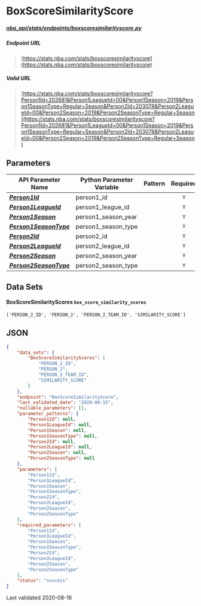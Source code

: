 # BoxScoreSimilarityScore
##### [nba_api/stats/endpoints/boxscoresimilarityscore.py](https://github.com/swar/nba_api/blob/master/src/nba_api/stats/endpoints/boxscoresimilarityscore.py)

##### Endpoint URL
>[https://stats.nba.com/stats/boxscoresimilarityscore](https://stats.nba.com/stats/boxscoresimilarityscore)

##### Valid URL
>[https://stats.nba.com/stats/boxscoresimilarityscore?Person1Id=202681&Person1LeagueId=00&Person1Season=2019&Person1SeasonType=Regular+Season&Person2Id=203078&Person2LeagueId=00&Person2Season=2019&Person2SeasonType=Regular+Season](https://stats.nba.com/stats/boxscoresimilarityscore?Person1Id=202681&Person1LeagueId=00&Person1Season=2019&Person1SeasonType=Regular+Season&Person2Id=203078&Person2LeagueId=00&Person2Season=2019&Person2SeasonType=Regular+Season)

## Parameters
API Parameter Name | Python Parameter Variable | Pattern | Required | Nullable
------------ | ------------ | :-----------: | :---: | :---:
[_**Person1Id**_](https://github.com/swar/nba_api/blob/master/docs/nba_api/stats/library/parameters.md#Person1Id) | person1_id |  | `Y` |  | 
[_**Person1LeagueId**_](https://github.com/swar/nba_api/blob/master/docs/nba_api/stats/library/parameters.md#Person1LeagueId) | person1_league_id |  | `Y` |  | 
[_**Person1Season**_](https://github.com/swar/nba_api/blob/master/docs/nba_api/stats/library/parameters.md#Person1Season) | person1_season_year |  | `Y` |  | 
[_**Person1SeasonType**_](https://github.com/swar/nba_api/blob/master/docs/nba_api/stats/library/parameters.md#Person1SeasonType) | person1_season_type |  | `Y` |  | 
[_**Person2Id**_](https://github.com/swar/nba_api/blob/master/docs/nba_api/stats/library/parameters.md#Person2Id) | person2_id |  | `Y` |  | 
[_**Person2LeagueId**_](https://github.com/swar/nba_api/blob/master/docs/nba_api/stats/library/parameters.md#Person2LeagueId) | person2_league_id |  | `Y` |  | 
[_**Person2Season**_](https://github.com/swar/nba_api/blob/master/docs/nba_api/stats/library/parameters.md#Person2Season) | person2_season_year |  | `Y` |  | 
[_**Person2SeasonType**_](https://github.com/swar/nba_api/blob/master/docs/nba_api/stats/library/parameters.md#Person2SeasonType) | person2_season_type |  | `Y` |  | 

## Data Sets
#### BoxScoreSimilarityScores `box_score_similarity_scores`
```text
['PERSON_2_ID', 'PERSON_2', 'PERSON_2_TEAM_ID', 'SIMILARITY_SCORE']
```


## JSON
```json
{
    "data_sets": {
        "BoxScoreSimilarityScores": [
            "PERSON_2_ID",
            "PERSON_2",
            "PERSON_2_TEAM_ID",
            "SIMILARITY_SCORE"
        ]
    },
    "endpoint": "BoxScoreSimilarityScore",
    "last_validated_date": "2020-08-15",
    "nullable_parameters": [],
    "parameter_patterns": {
        "Person1Id": null,
        "Person1LeagueId": null,
        "Person1Season": null,
        "Person1SeasonType": null,
        "Person2Id": null,
        "Person2LeagueId": null,
        "Person2Season": null,
        "Person2SeasonType": null
    },
    "parameters": [
        "Person1Id",
        "Person1LeagueId",
        "Person1Season",
        "Person1SeasonType",
        "Person2Id",
        "Person2LeagueId",
        "Person2Season",
        "Person2SeasonType"
    ],
    "required_parameters": [
        "Person1Id",
        "Person1LeagueId",
        "Person1Season",
        "Person1SeasonType",
        "Person2Id",
        "Person2LeagueId",
        "Person2Season",
        "Person2SeasonType"
    ],
    "status": "success"
}
```

Last validated 2020-08-16